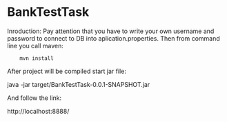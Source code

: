 # BankTestTask
Inroduction:
Pay attention that you have to write your own username and password to connect to DB into aplication.properties.
Then from command line you call maven:

        mvn install 
        
After project will be compiled start jar file:

java -jar target/BankTestTask-0.0.1-SNAPSHOT.jar

And follow the link:

http://localhost:8888/
